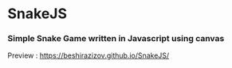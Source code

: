 # SnakeJS
### Simple Snake Game written in Javascript using canvas
Preview : https://beshirazizov.github.io/SnakeJS/
